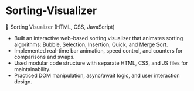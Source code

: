 # Sorting-Visualizer
🔹 Sorting Visualizer (HTML, CSS, JavaScript)
- Built an interactive web-based sorting visualizer that animates sorting algorithms: Bubble, Selection, Insertion, Quick, and Merge Sort.
- Implemented real-time bar animation, speed control, and counters for comparisons and swaps.
- Used modular code structure with separate HTML, CSS, and JS files for maintainability.
- Practiced DOM manipulation, async/await logic, and user interaction design.

